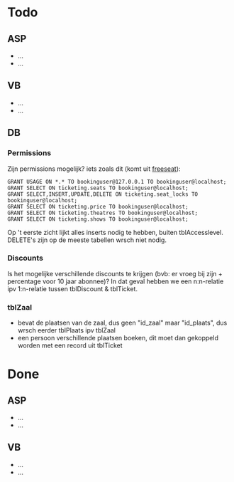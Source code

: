 # Todo #

## ASP ##
  * ...
  * ...
## VB ##
  * ...
  * ...
## DB ##
### Permissions ###
Zijn permissions mogelijk? iets zoals dit (komt uit [freeseat](http://sf.net/projects/freeseat)):
```
GRANT USAGE ON *.* TO bookinguser@127.0.0.1 TO bookinguser@localhost;
GRANT SELECT ON ticketing.seats TO bookinguser@localhost;
GRANT SELECT,INSERT,UPDATE,DELETE ON ticketing.seat_locks TO bookinguser@localhost;
GRANT SELECT ON ticketing.price TO bookinguser@localhost;
GRANT SELECT ON ticketing.theatres TO bookinguser@localhost;
GRANT SELECT ON ticketing.shows TO bookinguser@localhost;
```
Op 't eerste zicht lijkt alles inserts nodig te hebben, buiten tblAccesslevel. DELETE's zijn op de meeste tabellen wrsch niet nodig.
### Discounts ###
Is het mogelijke verschillende discounts te krijgen (bvb: er vroeg bij zijn + percentage voor 10 jaar abonnee)? In dat geval hebben we een n:n-relatie ipv 1:n-relatie tussen tblDiscount & tblTicket.
### tblZaal ###
  * bevat de plaatsen van de zaal, dus geen "id\_zaal" maar "id\_plaats", dus wrsch eerder tblPlaats ipv tblZaal
  * een persoon verschillende plaatsen boeken, dit moet dan gekoppeld worden met een record uit tblTicket
# Done #

## ASP ##
  * ...
  * ...
## VB ##
  * ...
  * ...








